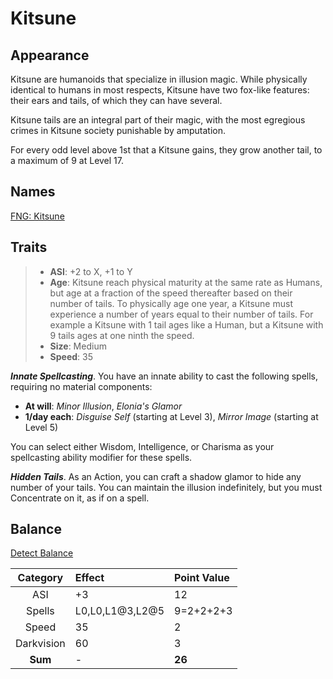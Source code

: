 # Kitsune

## Appearance

Kitsune are humanoids that specialize in illusion magic. While physically identical to humans in most respects, Kitsune have two fox-like features: their ears and tails, of which they can have several.

Kitsune tails are an integral part of their magic, with the most egregious crimes in Kitsune society punishable by amputation.

For every odd level above 1st that a Kitsune gains, they grow another tail, to a maximum of 9 at Level 17.

## Names

[FNG: Kitsune](https://www.fantasynamegenerators.com/kitsune-names.php)

## Traits

> - **ASI**: +2 to X, +1 to Y
> - **Age**: Kitsune reach physical maturity at the same rate as Humans, but age at a fraction of the speed thereafter based on their number of tails. To physically age one year, a Kitsune must experience a number of years equal to their number of tails. For example a Kitsune with 1 tail ages like a Human, but a Kitsune with 9 tails ages at one ninth the speed.
> - **Size**: Medium
> - **Speed**: 35

_**Innate Spellcasting**_. You have an innate ability to cast the following spells, requiring no material components:

- **At will**: _Minor Illusion_, _Elonia's Glamor_
- **1/day each**: _Disguise Self_ (starting at Level 3), _Mirror Image_ (starting at Level 5)

You can select either Wisdom, Intelligence, or Charisma as your spellcasting ability modifier for these spells.

_**Hidden Tails**_. As an Action, you can craft a shadow glamor to hide any number of your tails. You can maintain the illusion indefinitely, but you must Concentrate on it, as if on a spell.

## Balance

[Detect Balance](https://docs.google.com/spreadsheets/d/1vq1kz6PRAbw5LHy6amH-bNb4OuB8DBXL1RsZROt03Sc/edit#gid=872807765)

|  Category  | Effect          | Point Value |
| :--------: | :-------------- | :---------- |
|    ASI     | +3              | 12          |
|   Spells   | L0,L0,L1@3,L2@5 | 9=2+2+2+3   |
|   Speed    | 35              | 2           |
| Darkvision | 60              | 3           |
|  **Sum**   | -               | **26**      |
